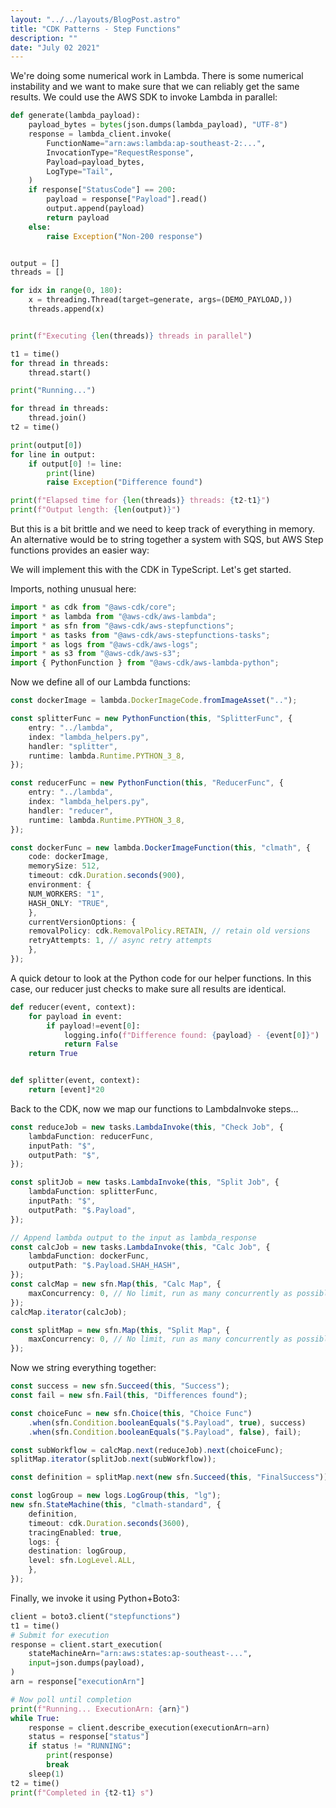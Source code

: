 ```yaml
---
layout: "../../layouts/BlogPost.astro"
title: "CDK Patterns - Step Functions"
description: ""
date: "July 02 2021"
---
```


We're doing some numerical work in Lambda.
There is some numerical instability and we want to make sure that we can reliably get the same results.
We could use the AWS SDK to invoke Lambda in parallel:

```python
def generate(lambda_payload):
    payload_bytes = bytes(json.dumps(lambda_payload), "UTF-8")
    response = lambda_client.invoke(
        FunctionName="arn:aws:lambda:ap-southeast-2:...",
        InvocationType="RequestResponse",
        Payload=payload_bytes,
        LogType="Tail",
    )
    if response["StatusCode"] == 200:
        payload = response["Payload"].read()
        output.append(payload)
        return payload
    else:
        raise Exception("Non-200 response")


output = []
threads = []

for idx in range(0, 180):
    x = threading.Thread(target=generate, args=(DEMO_PAYLOAD,))
    threads.append(x)


print(f"Executing {len(threads)} threads in parallel")

t1 = time()
for thread in threads:
    thread.start()

print("Running...")

for thread in threads:
    thread.join()
t2 = time()

print(output[0])
for line in output:
    if output[0] != line:
        print(line)
        raise Exception("Difference found")

print(f"Elapsed time for {len(threads)} threads: {t2-t1}")
print(f"Output length: {len(output)}")
```

But this is a bit brittle and we need to keep track of everything in memory. 
An alternative would be to string together a system with SQS, but AWS Step functions provides an easier way:

We will implement this with the CDK in TypeScript. Let's get started.

Imports, nothing unusual here:

```typescript
import * as cdk from "@aws-cdk/core";
import * as lambda from "@aws-cdk/aws-lambda";
import * as sfn from "@aws-cdk/aws-stepfunctions";
import * as tasks from "@aws-cdk/aws-stepfunctions-tasks";
import * as logs from "@aws-cdk/aws-logs";
import * as s3 from "@aws-cdk/aws-s3";
import { PythonFunction } from "@aws-cdk/aws-lambda-python";
```

Now we define all of our Lambda functions:

```typescript
const dockerImage = lambda.DockerImageCode.fromImageAsset("..");

const splitterFunc = new PythonFunction(this, "SplitterFunc", {
    entry: "../lambda",
    index: "lambda_helpers.py",
    handler: "splitter",
    runtime: lambda.Runtime.PYTHON_3_8,
});

const reducerFunc = new PythonFunction(this, "ReducerFunc", {
    entry: "../lambda",
    index: "lambda_helpers.py",
    handler: "reducer",
    runtime: lambda.Runtime.PYTHON_3_8,
});

const dockerFunc = new lambda.DockerImageFunction(this, "clmath", {
    code: dockerImage,
    memorySize: 512,
    timeout: cdk.Duration.seconds(900),
    environment: {
    NUM_WORKERS: "1",
    HASH_ONLY: "TRUE",
    },
    currentVersionOptions: {
    removalPolicy: cdk.RemovalPolicy.RETAIN, // retain old versions
    retryAttempts: 1, // async retry attempts
    },
});
```

A quick detour to look at the Python code for our helper functions.
In this case, our reducer just checks to make sure all results are identical.

```python
def reducer(event, context):
    for payload in event:
        if payload!=event[0]:
            logging.info(f"Difference found: {payload} - {event[0]}")
            return False
    return True


def splitter(event, context):
    return [event]*20
```

Back to the CDK, now we map our functions to LambdaInvoke steps...

```typescript
const reduceJob = new tasks.LambdaInvoke(this, "Check Job", {
    lambdaFunction: reducerFunc,
    inputPath: "$",
    outputPath: "$",
});

const splitJob = new tasks.LambdaInvoke(this, "Split Job", {
    lambdaFunction: splitterFunc,
    inputPath: "$",
    outputPath: "$.Payload",
});

// Append lambda output to the input as lambda_response
const calcJob = new tasks.LambdaInvoke(this, "Calc Job", {
    lambdaFunction: dockerFunc,
    outputPath: "$.Payload.SHAH_HASH",
});
const calcMap = new sfn.Map(this, "Calc Map", {
    maxConcurrency: 0, // No limit, run as many concurrently as possible
});
calcMap.iterator(calcJob);

const splitMap = new sfn.Map(this, "Split Map", {
    maxConcurrency: 0, // No limit, run as many concurrently as possible
});
```

Now we string everything together:
```typescript
const success = new sfn.Succeed(this, "Success");
const fail = new sfn.Fail(this, "Differences found");

const choiceFunc = new sfn.Choice(this, "Choice Func")
    .when(sfn.Condition.booleanEquals("$.Payload", true), success)
    .when(sfn.Condition.booleanEquals("$.Payload", false), fail);

const subWorkflow = calcMap.next(reduceJob).next(choiceFunc);
splitMap.iterator(splitJob.next(subWorkflow));

const definition = splitMap.next(new sfn.Succeed(this, "FinalSuccess"));

const logGroup = new logs.LogGroup(this, "lg");
new sfn.StateMachine(this, "clmath-standard", {
    definition,
    timeout: cdk.Duration.seconds(3600),
    tracingEnabled: true,
    logs: {
    destination: logGroup,
    level: sfn.LogLevel.ALL,
    },
});
```


Finally, we invoke it using Python+Boto3:
```python
client = boto3.client("stepfunctions")
t1 = time()
# Submit for execution
response = client.start_execution(
    stateMachineArn="arn:aws:states:ap-southeast-...",
    input=json.dumps(payload),
)
arn = response["executionArn"]

# Now poll until completion
print(f"Running... ExecutionArn: {arn}")
while True:
    response = client.describe_execution(executionArn=arn)
    status = response["status"]
    if status != "RUNNING":
        print(response)
        break
    sleep(1)
t2 = time()
print(f"Completed in {t2-t1} s")
```
